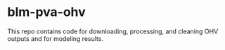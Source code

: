 # blm-pva-ohv
This repo contains code for downloading, processing, and cleaning OHV outputs and for modeling results.


